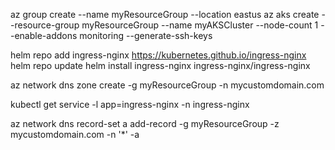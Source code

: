 az group create --name myResourceGroup --location eastus
az aks create --resource-group myResourceGroup --name myAKSCluster --node-count 1 --enable-addons monitoring --generate-ssh-keys


helm repo add ingress-nginx https://kubernetes.github.io/ingress-nginx
helm repo update
helm install ingress-nginx ingress-nginx/ingress-nginx


az network dns zone create -g myResourceGroup -n mycustomdomain.com


kubectl get service -l app=ingress-nginx -n ingress-nginx


az network dns record-set a add-record -g myResourceGroup -z mycustomdomain.com -n '*' -a <External-IP>